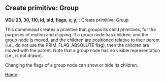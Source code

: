 ## Create primitive: Group
<b>VDU 23, 30, 110, id; pid; flags; x; y;</b> : Create primitive: Group

This commmand creates a primitive that groups its child primitives,
for the purposes of motion and clipping. If a group node has
children, and the group node is moved, and the children are positioned
relative to their parent (i.e., do not use the PRIM_FLAG_ABSOLUTE flag),
then the children are moved with the parent. Note that a group node
has no visible representation (i.e., is not drawn).

Changing the flags of a group node can show or hide its children.

[Home](otf_mode.md)
